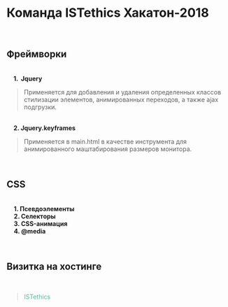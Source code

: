 # Команда ISTethics Хакатон-2018

 &nbsp;&nbsp;&nbsp;&nbsp;<h2> Фреймворки </h2>
 <br/>&nbsp;&nbsp;&nbsp;&nbsp;<strong>1. &nbsp;Jquery </strong> 
 <br/><p><blockquote> Применяется для добавления и удаления определенных классов стилизации элементов, анимированных переходов,
а также ajax подгрузки.</blockquote></p>
 <br/>&nbsp;&nbsp;&nbsp;&nbsp;<strong>2. Jquery.keyframes</strong>
 <br/><p><blockquote> Применяется в main.html в качестве инструмента для анимированного маштабирования размеров монитора.</blockquote></p>

  &nbsp;&nbsp;&nbsp;&nbsp;<h2> CSS </h2> 
  <br/><strong> &nbsp;&nbsp;&nbsp;&nbsp; 1. Псевдоэлементы</strong>
  <br/><strong> &nbsp;&nbsp;&nbsp;&nbsp; 2. Селекторы</strong>
  <br/><strong> &nbsp;&nbsp;&nbsp;&nbsp; 3. CSS-анимация</strong>
  <br/><strong> &nbsp;&nbsp;&nbsp;&nbsp; 4. @media </strong>

  &nbsp;&nbsp;&nbsp;&nbsp;<h2> Визитка на хостинге </h2>
<br/><p><blockquote><a href="http://f0199453.xsph.ru/content/main.html" style="color:#49bf9d;text-decoration:none;">ISTethics</a></blockquote></p>
